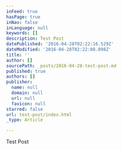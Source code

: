 ```yaml
---
inFeed: true
hasPage: true
inNav: false
inLanguage: null
keywords: []
description: Test Post
datePublished: '2016-04-28T02:22:16.529Z'
dateModified: '2016-04-28T02:22:08.098Z'
title: ''
author: []
sourcePath: _posts/2016-04-28-test-post.md
published: true
authors: []
publisher:
  name: null
  domain: null
  url: null
  favicon: null
starred: false
url: test-post/index.html
_type: Article

---
```

Test Post